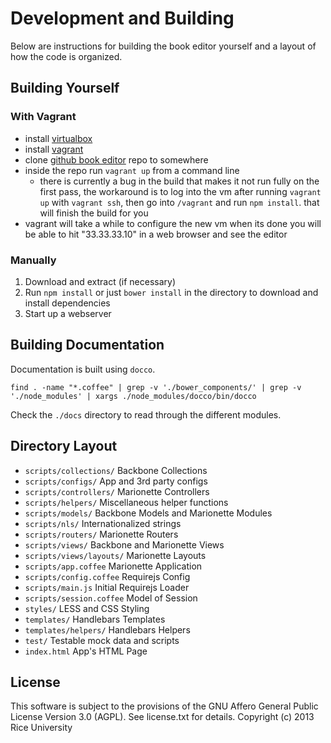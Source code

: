 # Development and Building

Below are instructions for building the book editor yourself and a layout
of how the code is organized.

## Building Yourself

### With Vagrant
* install [virtualbox](https://www.virtualbox.org/wiki/Downloads)
* install [vagrant](http://downloads.vagrantup.com/)
* clone [github book editor](https://github.com/oerpub/github-bookeditor) repo to somewhere
* inside the repo run `vagrant up` from a command line
  * there is currently a bug in the build that makes it not run fully on the first pass, the workaround is to log into the vm after running `vagrant up` with `vagrant ssh`, then go into `/vagrant` and run `npm install`. that will finish the build for you
* vagrant will take a while to configure the new vm when its done you will be able to hit "33.33.33.10" in a web browser and see the editor

### Manually
1. Download and extract (if necessary)
2. Run `npm install` or just `bower install` in the directory to download and install dependencies
3. Start up a webserver


## Building Documentation

Documentation is built using `docco`.

    find . -name "*.coffee" | grep -v './bower_components/' | grep -v './node_modules' | xargs ./node_modules/docco/bin/docco

Check the `./docs` directory to read through the different modules.

## Directory Layout

* `scripts/collections/`   Backbone Collections
* `scripts/configs/`       App and 3rd party configs
* `scripts/controllers/`   Marionette Controllers
* `scripts/helpers/`       Miscellaneous helper functions
* `scripts/models/`        Backbone Models and Marionette Modules
* `scripts/nls/`           Internationalized strings
* `scripts/routers/`       Marionette Routers
* `scripts/views/`         Backbone and Marionette Views
* `scripts/views/layouts/` Marionette Layouts
* `scripts/app.coffee`     Marionette Application
* `scripts/config.coffee`  Requirejs Config
* `scripts/main.js`        Initial Requirejs Loader
* `scripts/session.coffee` Model of Session
* `styles/`                LESS and CSS Styling
* `templates/`             Handlebars Templates
* `templates/helpers/`     Handlebars Helpers
* `test/`                  Testable mock data and scripts
* `index.html`             App's HTML Page

License
-------

This software is subject to the provisions of the GNU Affero General Public License Version 3.0 (AGPL). See license.txt for details. Copyright (c) 2013 Rice University
